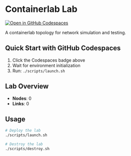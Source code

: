 # Containerlab Lab

[![Open in GitHub Codespaces](https://github.com/codespaces/badge.svg)](https://codespaces.new?hide_repo_select=true&ref=main)

A containerlab topology for network simulation and testing.

## Quick Start with GitHub Codespaces

1. Click the Codespaces badge above
2. Wait for environment initialization
3. Run: `./scripts/launch.sh`

## Lab Overview

- **Nodes**: 0
- **Links**: 0

## Usage

```bash
# Deploy the lab
./scripts/launch.sh

# Destroy the lab  
./scripts/destroy.sh
```
